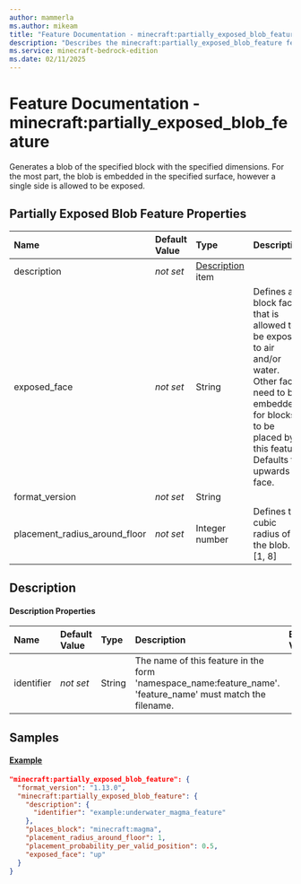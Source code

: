 ```yaml
---
author: mammerla
ms.author: mikeam
title: "Feature Documentation - minecraft:partially_exposed_blob_feature"
description: "Describes the minecraft:partially_exposed_blob_feature feature type"
ms.service: minecraft-bedrock-edition
ms.date: 02/11/2025 
---
```


# Feature Documentation - minecraft:partially_exposed_blob_feature

Generates a blob of the specified block with the specified dimensions. For the most part, the blob is embedded in the specified surface, however a single side is allowed to be exposed.


## Partially Exposed Blob Feature Properties

|Name       |Default Value |Type |Description |Example Values |
|:----------|:-------------|:----|:-----------|:------------- |
| description | *not set* | [Description](#description) item |  |  | 
| exposed_face | *not set* | String | Defines a block face that is allowed to be exposed to air and/or water. Other faces need to be embedded for blocks to be placed by this feature. Defaults to upwards face. |  | 
| format_version | *not set* | String |  |  | 
| placement_radius_around_floor | *not set* | Integer number | Defines the cubic radius of the blob. [1, 8] |  | 

## Description

#### Description Properties

|Name       |Default Value |Type |Description |Example Values |
|:----------|:-------------|:----|:-----------|:------------- |
| identifier | *not set* | String | The name of this feature in the form 'namespace_name:feature_name'. 'feature_name' must match the filename. |  | 

## Samples

#### [Example](example)


```json
"minecraft:partially_exposed_blob_feature": {
  "format_version": "1.13.0",
  "minecraft:partially_exposed_blob_feature": {
    "description": {
      "identifier": "example:underwater_magma_feature"
    },
    "places_block": "minecraft:magma",
    "placement_radius_around_floor": 1,
    "placement_probability_per_valid_position": 0.5,
    "exposed_face": "up"
  }
}
```
